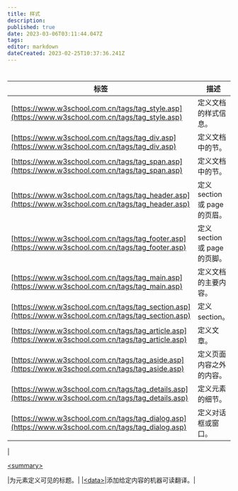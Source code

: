 ```yaml
---
title: 样式
description: 
published: true
date: 2023-03-06T03:11:44.047Z
tags: 
editor: markdown
dateCreated: 2023-02-25T10:37:36.241Z
---
```


# ### 

| 标签 | 描述                          |
| ------ | ------------------------------- |
| [https://www.w3school.com.cn/tags/tag_style.asp](https://www.w3school.com.cn/tags/tag_style.asp)     | 定义文档的样式信息。          |
| [https://www.w3school.com.cn/tags/tag_div.asp](https://www.w3school.com.cn/tags/tag_div.asp)     | 定义文档中的节。              |
| [https://www.w3school.com.cn/tags/tag_span.asp](https://www.w3school.com.cn/tags/tag_span.asp)     | 定义文档中的节。              |
| [https://www.w3school.com.cn/tags/tag_header.asp](https://www.w3school.com.cn/tags/tag_header.asp)     | 定义 section 或 page 的页眉。 |
| [https://www.w3school.com.cn/tags/tag_footer.asp](https://www.w3school.com.cn/tags/tag_footer.asp)     | 定义 section 或 page 的页脚。 |
| [https://www.w3school.com.cn/tags/tag_main.asp](https://www.w3school.com.cn/tags/tag_main.asp)     | 定义文档的主要内容。          |
| [https://www.w3school.com.cn/tags/tag_section.asp](https://www.w3school.com.cn/tags/tag_section.asp)     | 定义 section。                |
| [https://www.w3school.com.cn/tags/tag_article.asp](https://www.w3school.com.cn/tags/tag_article.asp)     | 定义文章。                    |
| [https://www.w3school.com.cn/tags/tag_aside.asp](https://www.w3school.com.cn/tags/tag_aside.asp)     | 定义页面内容之外的内容。      |
| [https://www.w3school.com.cn/tags/tag_details.asp](https://www.w3school.com.cn/tags/tag_details.asp)     | 定义元素的细节。              |
| [https://www.w3school.com.cn/tags/tag_dialog.asp](https://www.w3school.com.cn/tags/tag_dialog.asp)     | 定义对话框或窗口。            |

|

[&lt;summary&gt;](https://www.w3school.com.cn/tags/tag_summary.asp)

|为元素定义可见的标题。| |[&lt;data&gt;](https://www.w3school.com.cn/tags/tag_data.asp)|添加给定内容的机器可读翻译。|

```

```